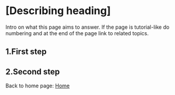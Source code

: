 # [Describing heading]

Intro on what this page aims to answer. If the page is tutorial-like do numbering and at the end of the page link to related topics.

## 1.First step

## 2.Second step

Back to home page: [Home](/microServiceBus.docs/)